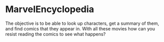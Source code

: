# MarvelEncyclopedia
The objective is to be able to look up characters, get a summary of them, and find comics that they appear in. With all these movies how can you resist reading the comics to see what happens?

